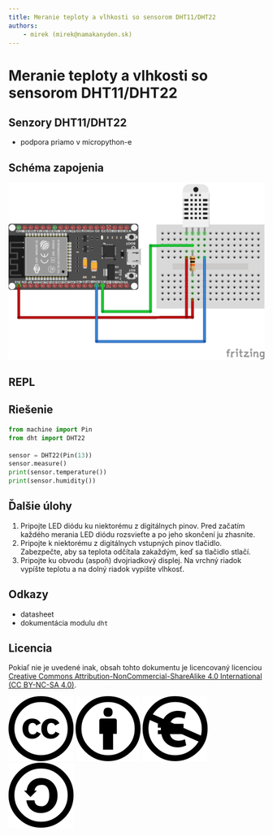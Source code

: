 ```yaml
---
title: Meranie teploty a vlhkosti so sensorom DHT11/DHT22
authors:
	- mirek (mirek@namakanyden.sk)
---
```

# Meranie teploty a vlhkosti so sensorom DHT11/DHT22

## Senzory DHT11/DHT22

* podpora priamo v micropython-e

## Schéma zapojenia

![Schematic](images/esp32.with.dht22.png)

## REPL

## Riešenie


```python
from machine import Pin
from dht import DHT22

sensor = DHT22(Pin(13))
sensor.measure()
print(sensor.temperature())
print(sensor.humidity())
```

## Ďalšie úlohy

1. Pripojte LED diódu ku niektorému z digitálnych pinov. Pred začatím každého merania LED diódu rozsvieťte a po jeho skončení ju zhasnite.
2. Pripojte k niektorému z digitálnych vstupných pinov tlačidlo. Zabezpečte, aby sa teplota odčítala zakaždým, keď sa tlačidlo stlačí.
3. Pripojte ku obvodu (aspoň) dvojriadkový displej. Na vrchný riadok vypíšte teplotu a na dolný riadok vypíšte vlhkosť.

## Odkazy

* datasheet
* dokumentácia modulu `dht`

## Licencia

Pokiaľ nie je uvedené inak, obsah tohto dokumentu je licencovaný licenciou [Creative Commons Attribution-NonCommercial-ShareAlike 4.0 International (CC BY-NC-SA 4.0)](https://creativecommons.org/licenses/by-nc-sa/4.0/).

![Creative Commons](images/cc.svg) ![by](images/by.svg) ![nc-eu](images/nc-eu.svg) ![sa](images/sa.svg)